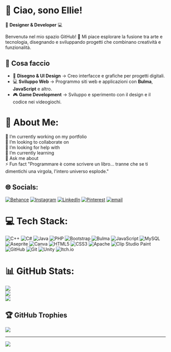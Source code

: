 # 👋 Ciao, sono Ellie!  

🎨 **Designer & Developer** 💻 

Benvenutə nel mio spazio GitHub! 🚀 Mi piace esplorare la fusione tra arte e tecnologia, disegnando e sviluppando progetti che combinano creatività e funzionalità.  

## 🔹 Cosa faccio  
- 🎨 **Disegno & UI Design** → Creo interfacce e grafiche per progetti digitali.  
- 💻 **Sviluppo Web** → Programmo siti web e applicazioni con **Bulma**, **JavaScript** e altro.  
- 🎮 **Game Development** → Sviluppo e sperimento con il design e il codice nei videogiochi.

# 💫 About Me:
🔭 I’m currently working on my portfolio<br>
👯 I’m looking to collaborate on<br>
🤝 I’m looking for help with<br>
🌱 I’m currently learning<br>💬 Ask me about<br>
⚡ Fun fact "Programmare è come scrivere un libro... tranne che se ti dimentichi una virgola, l'intero universo esplode." 


## 🌐 Socials:
[![Behance](https://img.shields.io/badge/Behance-1769ff?logo=behance&logoColor=white)](https://behance.net/---) [![Instagram](https://img.shields.io/badge/Instagram-%23E4405F.svg?logo=Instagram&logoColor=white)](https://instagram.com/--) [![LinkedIn](https://img.shields.io/badge/LinkedIn-%230077B5.svg?logo=linkedin&logoColor=white)](https://linkedin.com/in/elektra-marzocchi-11002231a) [![Pinterest](https://img.shields.io/badge/Pinterest-%23E60023.svg?logo=Pinterest&logoColor=white)](https://pinterest.com/---) [![email](https://img.shields.io/badge/Email-D14836?logo=gmail&logoColor=white)](mailto:elektrawebdev@gmail.com) 

# 💻 Tech Stack:
![C++](https://img.shields.io/badge/c++-%2300599C.svg?style=plastic&logo=c%2B%2B&logoColor=white) ![C#](https://img.shields.io/badge/c%23-%23239120.svg?style=plastic&logo=csharp&logoColor=white) ![Java](https://img.shields.io/badge/java-%23ED8B00.svg?style=plastic&logo=openjdk&logoColor=white) ![PHP](https://img.shields.io/badge/php-%23777BB4.svg?style=plastic&logo=php&logoColor=white) ![Bootstrap](https://img.shields.io/badge/bootstrap-%238511FA.svg?style=plastic&logo=bootstrap&logoColor=white) ![Bulma](https://img.shields.io/badge/bulma-00D0B1?style=plastic&logo=bulma&logoColor=white) ![JavaScript](https://img.shields.io/badge/javascript-%23323330.svg?style=plastic&logo=javascript&logoColor=%23F7DF1E) ![MySQL](https://img.shields.io/badge/mysql-4479A1.svg?style=plastic&logo=mysql&logoColor=white) ![Aseprite](https://img.shields.io/badge/Aseprite-FFFFFF?style=plastic&logo=Aseprite&logoColor=#7D929E) ![Canva](https://img.shields.io/badge/Canva-%2300C4CC.svg?style=plastic&logo=Canva&logoColor=white) ![HTML5](https://img.shields.io/badge/html5-%23E34F26.svg?style=plastic&logo=html5&logoColor=white) ![CSS3](https://img.shields.io/badge/css3-%231572B6.svg?style=plastic&logo=css3&logoColor=white) ![Apache](https://img.shields.io/badge/apache-%23D42029.svg?style=plastic&logo=apache&logoColor=white) ![Clip Studio Paint](https://img.shields.io/badge/ClipStudioPaint-%23CFD3D3.svg?style=plastic&logo=ClipStudioPaint&logoColor=white) ![GitHub](https://img.shields.io/badge/github-%23121011.svg?style=plastic&logo=github&logoColor=white) ![Git](https://img.shields.io/badge/git-%23F05033.svg?style=plastic&logo=git&logoColor=white) ![Unity](https://img.shields.io/badge/unity-%23000000.svg?style=plastic&logo=unity&logoColor=white) ![Itch.io](https://img.shields.io/badge/Itch-%23FF0B34.svg?style=plastic&logo=Itch.io&logoColor=white)
# 📊 GitHub Stats:
![](https://github-readme-stats.vercel.app/api?username=EllieCreations&theme=kacho_ga&hide_border=false&include_all_commits=false&count_private=false)<br/>
![](https://nirzak-streak-stats.vercel.app/?user=EllieCreations&theme=kacho_ga&hide_border=false)<br/>
![](https://github-readme-stats.vercel.app/api/top-langs/?username=EllieCreations&theme=kacho_ga&hide_border=false&include_all_commits=false&count_private=false&layout=compact)

## 🏆 GitHub Trophies
![](https://github-profile-trophy.vercel.app/?username=EllieCreations&theme=radical&no-frame=false&no-bg=true&margin-w=4)

---
[![](https://visitcount.itsvg.in/api?id=EllieCreations&icon=0&color=0)](https://visitcount.itsvg.in)

<!-- Proudly created with GPRM ( https://gprm.itsvg.in ) -->
